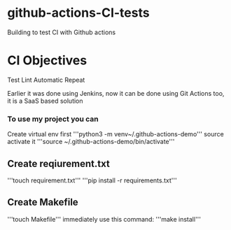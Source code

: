 # github-actions-CI-tests
Building to test CI with Github actions

# CI Objectives
 Test
 Lint
 Automatic
 Repeat
 
 Earlier it was done using Jenkins, now it can be done using Git Actions too, it is a SaaS based solution
 

### To use my project you can
Create virtual env first
'''python3 -m venv~/.github-actions-demo'''
source activate it 
'''source ~/.github-actions-demo/bin/activate'''

## Create reqiurement.txt
'''touch requirement.txt'''
'''pip install -r requirements.txt'''
 
 ## Create Makefile
 '''touch Makefile'''
immediately use this command:
'''make install'''